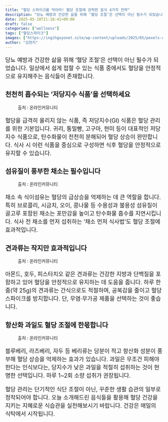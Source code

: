```yaml
---
title: "혈당 스파이크를 막아라! 혈당 조절에 강력한 음식 4가지 전략"
description: "당뇨 예방과 건강한 삶을 위해 ‘혈당 조절’은 선택이 아닌 필수가 되었습니다. 일상에서 쉽게 접할 수 있는 식품 중에서도 혈당을 안정적으로 유지해주는 음식들이 존재합니다."
date: 2025-05-18T21:18:41+09:00
draft: false
categories: ["wellness"]
tags: ["혈당스파이크"]
images: ["https://ingihgoyonet.site/wp-content/uploads/2025/05/pexels-cup-of-couple-7657089-1024x683.jpg", "https://ingihgoyonet.site/wp-content/uploads/2025/05/pexels-castorlystock-3722583-1024x683.jpg", "https://ingihgoyonet.site/wp-content/uploads/2025/05/pexels-keegan-evans-10986-57042-1024x1024.jpg", "https://ingihgoyonet.site/wp-content/uploads/2025/05/pexels-veeterzy-70862-1024x683.jpg"]
author: "김현지"
---
```


<p style="font-size:18px">당뇨 예방과 건강한 삶을 위해 ‘혈당 조절’은 선택이 아닌 필수가 되었습니다. 일상에서 쉽게 접할 수 있는 식품 중에서도 혈당을 안정적으로 유지해주는 음식들이 존재합니다.</p> <h2 >천천히 흡수되는 ‘저당지수 식품’을 선택하세요</h2> <figure ><img src="https://ingihgoyonet.site/wp-content/uploads/2025/05/pexels-cup-of-couple-7657089-1024x683.jpg" alt="" style="aspect-ratio:16/9;object-fit:cover"/><figcaption >출처 : 온라인커뮤니티</figcaption></figure> <p style="font-size:18px">혈당을 급격히 올리지 않는 식품, 즉 저당지수(GI) 식품은 혈당 관리를 위한 기본입니다. 귀리, 통밀빵, 고구마, 현미 등이 대표적인 저당지수 식품으로, 탄수화물이 천천히 분해되어 혈당 상승이 완만합니다. 식사 시 이런 식품을 중심으로 구성하면 식후 혈당을 안정적으로 유지할 수 있습니다.</p> <h2 >섬유질이 풍부한 채소는 필수입니다</h2> <figure ><img src="https://ingihgoyonet.site/wp-content/uploads/2025/05/pexels-castorlystock-3722583-1024x683.jpg" alt="" style="aspect-ratio:16/9;object-fit:cover"/><figcaption >출처 : 온라인커뮤니티</figcaption></figure> <p style="font-size:18px">채소 속 식이섬유는 혈당의 급상승을 억제하는 데 큰 역할을 합니다. 특히 브로콜리, 시금치, 오이, 콩나물 등 수용성과 불용성 섬유질이 골고루 포함된 채소는 포만감을 높이고 탄수화물 흡수를 지연시킵니다. 식사 전 채소를 먼저 섭취하는 ‘채소 먼저 식사법’도 혈당 조절에 효과적입니다.</p> <h2 >견과류는 작지만 효과적입니다</h2> <figure ><img src="https://ingihgoyonet.site/wp-content/uploads/2025/05/pexels-keegan-evans-10986-57042-1024x1024.jpg" alt="" style="aspect-ratio:16/9;object-fit:cover"/><figcaption >출처 : 온라인커뮤니티</figcaption></figure> <p style="font-size:18px">아몬드, 호두, 피스타치오 같은 견과류는 건강한 지방과 단백질을 포함하고 있어 혈당을 안정적으로 유지하는 데 도움을 줍니다. 하루 한 줌(약 25g)의 견과류는 간식으로도 적절하며, 공복감을 줄이고 혈당 스파이크를 방지합니다. 단, 무염·무가공 제품을 선택하는 것이 좋습니다.</p> <h2 >항산화 과일도 혈당 조절에 한몫합니다</h2> <figure ><img src="https://ingihgoyonet.site/wp-content/uploads/2025/05/pexels-veeterzy-70862-1024x683.jpg" alt="" style="aspect-ratio:16/9;object-fit:cover"/><figcaption >출처 : 온라인커뮤니티</figcaption></figure> <p style="font-size:18px">블루베리, 라즈베리, 자두 등 베리류는 당분이 적고 항산화 성분이 풍부해 혈당 상승을 억제하는 효과가 있습니다. 과일은 무조건 피해야 한다는 인식보다는, 당지수가 낮은 과일을 적절히 섭취하는 것이 현명한 선택입니다. 하루 1~2회 소량 섭취가 권장됩니다.</p> <p style="font-size:18px">혈당 관리는 단기적인 식단 조절이 아닌, 꾸준한 생활 습관의 일부로 정착되어야 합니다. 오늘 소개해드린 음식들을 활용해 혈당 건강을 지키는 지혜로운 식습관을 실천해보시기 바랍니다. 건강은 매일의 식탁에서 시작됩니다.</p>